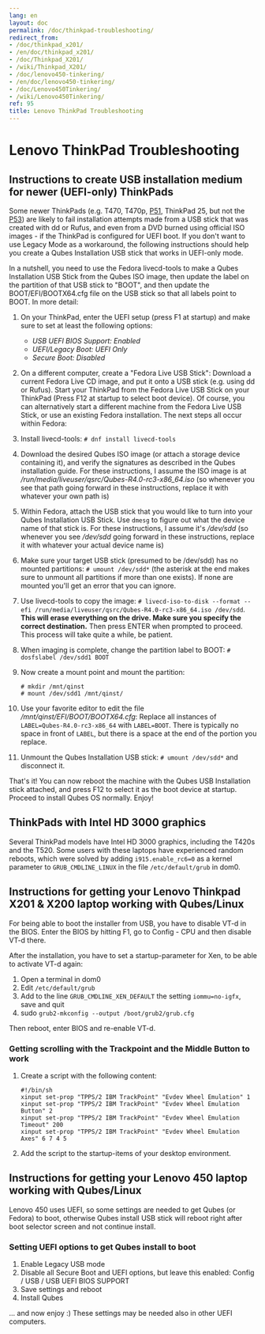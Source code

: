 ```yaml
---
lang: en
layout: doc
permalink: /doc/thinkpad-troubleshooting/
redirect_from:
- /doc/thinkpad_x201/
- /en/doc/thinkpad_x201/
- /doc/Thinkpad_X201/
- /wiki/Thinkpad_X201/
- /doc/lenovo450-tinkering/
- /en/doc/lenovo450-tinkering/
- /doc/Lenovo450Tinkering/
- /wiki/Lenovo450Tinkering/
ref: 95
title: Lenovo ThinkPad Troubleshooting
---
```


# Lenovo ThinkPad Troubleshooting 

## Instructions to create USB installation medium for newer (UEFI-only) ThinkPads 

Some newer ThinkPads (e.g. T470, T470p, [P51](https://www.svensemmler.org/blog/2017/12/17/qubes-on-thinkpad-p51.html), ThinkPad 25, but not the [P53](https://github.com/QubesOS/qubes-issues/issues/5851)) are likely to fail installation attempts made from a USB stick that was created with dd or Rufus, and even from a DVD burned using official ISO images - if the ThinkPad is configured for UEFI boot. If you don't want to use Legacy Mode as a workaround, the following instructions should help you create a Qubes Installation USB stick that works in UEFI-only mode.

In a nutshell, you need to use the Fedora livecd-tools to make a Qubes Installation USB Stick from the Qubes ISO image, then update the label on the partition of that USB stick to "BOOT", and then update the BOOT/EFI/BOOTX64.cfg file on the USB stick so that all labels point to BOOT. In more detail:

1. On your ThinkPad, enter the UEFI setup (press F1 at startup) and make sure to set at least the following options:
   - *USB UEFI BIOS Support: Enabled*
   - *UEFI/Legacy Boot: UEFI Only*
   - *Secure Boot: Disabled*
2. On a different computer, create a "Fedora Live USB Stick": Download a current Fedora Live CD image, and put it onto a USB stick (e.g. using dd or Rufus). Start your ThinkPad from the Fedora Live USB Stick on your ThinkPad (Press F12 at startup to select boot device). Of course, you can alternatively start a different machine from the Fedora Live USB Stick, or use an existing Fedora installation. The next steps all occur within Fedora:
3. Install livecd-tools: `# dnf install livecd-tools`
4. Download the desired Qubes ISO image (or attach a storage device containing it), and verify the signatures as described in the Qubes installation guide. For these instructions, I assume the ISO image is at */run/media/liveuser/qsrc/Qubes-R4.0-rc3-x86_64.iso* (so whenever you see that path going forward in these instructions, replace it with whatever your own path is)
5. Within Fedora, attach the USB stick that you would like to turn into your Qubes Installation USB Stick. Use `dmesg` to figure out what the device name of that stick is. For these instructions, I assume it's */dev/sdd* (so whenever you see */dev/sdd* going forward in these instructions, replace it with whatever your actual device name is)
6. Make sure your target USB stick (presumed to be /dev/sdd) has no mounted partitions: ``# umount /dev/sdd*`` (the asterisk at the end makes sure to unmount all partitions if more than one exists). If none are mounted you'll get an error that you can ignore.
7. Use livecd-tools to copy the image: ``# livecd-iso-to-disk --format --efi /run/media/liveuser/qsrc/Qubes-R4.0-rc3-x86_64.iso /dev/sdd``. **This will erase everything on the drive. Make sure you specify the correct destination.** Then press ENTER when prompted to proceed. This process will take quite a while, be patient.
8. When imaging is complete, change the partition label to BOOT: ``# dosfslabel /dev/sdd1 BOOT``
9. Now create a mount point and mount the partition:

    ```
    # mkdir /mnt/qinst
    # mount /dev/sdd1 /mnt/qinst/
    ```

10. Use your favorite editor to edit the file */mnt/qinst/EFI/BOOT/BOOTX64.cfg*: Replace all instances of ``LABEL=Qubes-R4.0-rc3-x86_64`` with ``LABEL=BOOT``. There is typically no space in front of ``LABEL``, but there is a space at the end of the portion you replace.
11. Unmount the Qubes Installation USB stick: ``# umount /dev/sdd*`` and disconnect it.

That's it! You can now reboot the machine with the Qubes USB Installation stick attached, and press F12 to select it as the boot device at startup. Proceed to install Qubes OS normally. Enjoy!

## ThinkPads with Intel HD 3000 graphics 

Several ThinkPad models have Intel HD 3000 graphics, including the T420s and the
T520. Some users with these laptops have experienced random reboots, which were
solved by adding `i915.enable_rc6=0` as a kernel parameter to
`GRUB_CMDLINE_LINUX` in the file `/etc/default/grub` in dom0.

## Instructions for getting your Lenovo Thinkpad X201 & X200 laptop working with Qubes/Linux 

For being able to boot the installer from USB, you have to disable VT-d in the BIOS.
Enter the BIOS by hitting F1, go to Config - CPU and then disable VT-d there.

After the installation, you have to set a startup-parameter for Xen, to be able to activate VT-d again:

1. Open a terminal in dom0
2. Edit `/etc/default/grub`
3. Add to the line `GRUB_CMDLINE_XEN_DEFAULT` the setting `iommu=no-igfx`, save and quit
4. sudo `grub2-mkconfig --output /boot/grub2/grub.cfg`

Then reboot, enter BIOS and re-enable VT-d.

### Getting scrolling with the Trackpoint and the Middle Button to work 

1. Create a script with the following content:

   ~~~
   #!/bin/sh
   xinput set-prop "TPPS/2 IBM TrackPoint" "Evdev Wheel Emulation" 1
   xinput set-prop "TPPS/2 IBM TrackPoint" "Evdev Wheel Emulation Button" 2
   xinput set-prop "TPPS/2 IBM TrackPoint" "Evdev Wheel Emulation Timeout" 200
   xinput set-prop "TPPS/2 IBM TrackPoint" "Evdev Wheel Emulation Axes" 6 7 4 5
   ~~~

2. Add the script to the startup-items of your desktop environment.

## Instructions for getting your Lenovo 450 laptop working with Qubes/Linux 

Lenovo 450 uses UEFI, so some settings are needed to get Qubes (or Fedora) to boot, otherwise Qubes install USB stick will reboot right after boot selector screen and not continue install.

### Setting UEFI options to get Qubes install to boot 

1. Enable Legacy USB mode
2. Disable all Secure Boot and UEFI options, but leave this enabled: Config / USB / USB UEFI BIOS SUPPORT
3. Save settings and reboot
5. Install Qubes

... and now enjoy :) These settings may be needed also in other UEFI computers.
